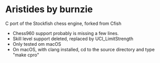 # Aristides by burnzie
C port of the Stockfish chess engine, forked from Cfish

* Chess960 support probably is missing a few lines.
* Skill level support deleted, replaced by UCI_LimitStrength
* Only tested om macOS
* On macOS, with clang installed, cd to the source directory and type "make cpro"

